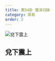 ```yaml
---
title: 第54卦 雷泽归妹
category: 周易
order: 2
---
```


![兌下震上](https://upload.wikimedia.org/wikipedia/commons/2/21/Yijing-54.png)

## 兌下震上